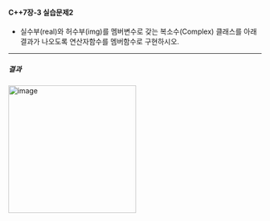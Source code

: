 #### C++7장-3 실습문제2
* 실수부(real)와 허수부(img)를 멤버변수로 갖는 복소수(Complex) 클래스를 아래 결과가 나오도록 연산자함수를 멤버함수로 구현하시오.
---
##### 결과
<img width="254" alt="image" src="https://github.com/user-attachments/assets/51982f9a-fe8a-4791-a418-4a409ba68784">
